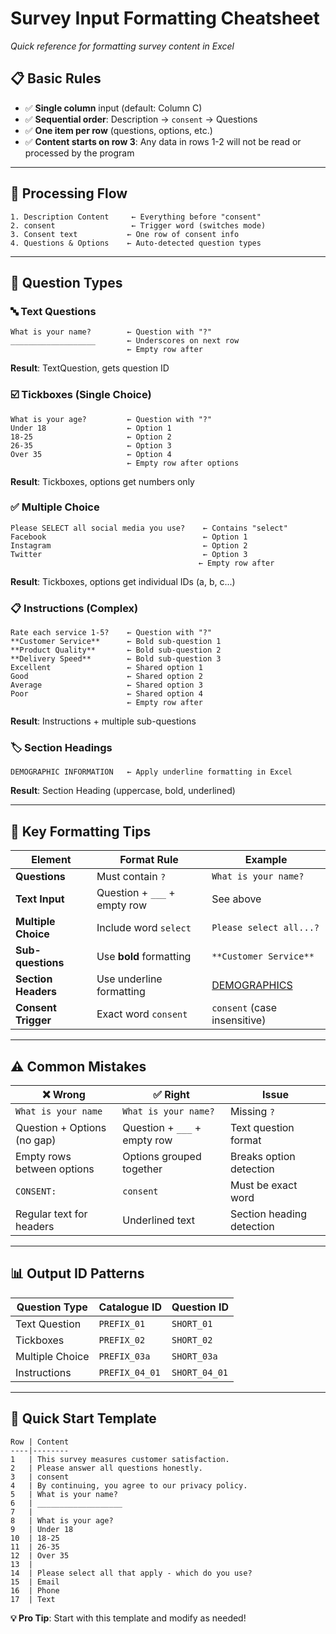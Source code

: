 # Survey Input Formatting Cheatsheet

_Quick reference for formatting survey content in Excel_

## 📋 Basic Rules

-   ✅ **Single column** input (default: Column C)
-   ✅ **Sequential order**: Description → `consent` → Questions
-   ✅ **One item per row** (questions, options, etc.)
-   ✅ **Content starts on row 3**: Any data in rows 1-2 will not be read or processed by the program

---

## 🔄 Processing Flow

```
1. Description Content     ← Everything before "consent"
2. consent                 ← Trigger word (switches mode)
3. Consent text           ← One row of consent info
4. Questions & Options    ← Auto-detected question types
```

---

## 📝 Question Types

### 🔤 Text Questions

```
What is your name?        ← Question with "?"
___________________       ← Underscores on next row
                          ← Empty row after
```

**Result**: TextQuestion, gets question ID

### ☑️ Tickboxes (Single Choice)

```
What is your age?         ← Question with "?"
Under 18                  ← Option 1
18-25                     ← Option 2
26-35                     ← Option 3
Over 35                   ← Option 4
                          ← Empty row after options
```

**Result**: Tickboxes, options get numbers only

### ✅ Multiple Choice

```
Please SELECT all social media you use?    ← Contains "select"
Facebook                                   ← Option 1
Instagram                                  ← Option 2
Twitter                                    ← Option 3
                                          ← Empty row after
```

**Result**: Tickboxes, options get individual IDs (a, b, c...)

### 📋 Instructions (Complex)

```
Rate each service 1-5?    ← Question with "?"
**Customer Service**      ← Bold sub-question 1
**Product Quality**       ← Bold sub-question 2
**Delivery Speed**        ← Bold sub-question 3
Excellent                 ← Shared option 1
Good                      ← Shared option 2
Average                   ← Shared option 3
Poor                      ← Shared option 4
                          ← Empty row after
```

**Result**: Instructions + multiple sub-questions

### 🏷️ Section Headings

```
DEMOGRAPHIC INFORMATION   ← Apply underline formatting in Excel
```

**Result**: Section Heading (uppercase, bold, underlined)

---

## 🎯 Key Formatting Tips

| Element             | Format Rule                  | Example                      |
| ------------------- | ---------------------------- | ---------------------------- |
| **Questions**       | Must contain `?`             | `What is your name?`         |
| **Text Input**      | Question + `___` + empty row | See above                    |
| **Multiple Choice** | Include word `select`        | `Please select all...?`      |
| **Sub-questions**   | Use **bold** formatting      | `**Customer Service**`       |
| **Section Headers** | Use underline formatting     | <u>DEMOGRAPHICS</u>          |
| **Consent Trigger** | Exact word `consent`         | `consent` (case insensitive) |

---

## ⚠️ Common Mistakes

| ❌ Wrong                    | ✅ Right                     | Issue                     |
| --------------------------- | ---------------------------- | ------------------------- |
| `What is your name`         | `What is your name?`         | Missing `?`               |
| Question + Options (no gap) | Question + `___` + empty row | Text question format      |
| Empty rows between options  | Options grouped together     | Breaks option detection   |
| `CONSENT:`                  | `consent`                    | Must be exact word        |
| Regular text for headers    | Underlined text              | Section heading detection |

---

## 📊 Output ID Patterns

| Question Type   | Catalogue ID   | Question ID   |
| --------------- | -------------- | ------------- |
| Text Question   | `PREFIX_01`    | `SHORT_01`    |
| Tickboxes       | `PREFIX_02`    | `SHORT_02`    |
| Multiple Choice | `PREFIX_03a`   | `SHORT_03a`   |
| Instructions    | `PREFIX_04_01` | `SHORT_04_01` |

---

## 🚀 Quick Start Template

```
Row | Content
----|--------
1   | This survey measures customer satisfaction.
2   | Please answer all questions honestly.
3   | consent
4   | By continuing, you agree to our privacy policy.
5   | What is your name?
6   | ___________________
7   |
8   | What is your age?
9   | Under 18
10  | 18-25
11  | 26-35
12  | Over 35
13  |
14  | Please select all that apply - which do you use?
15  | Email
16  | Phone
17  | Text
```

**💡 Pro Tip**: Start with this template and modify as needed!
